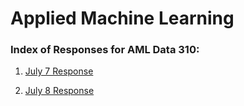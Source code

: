 # Applied Machine Learning
### Index of Responses for AML Data 310:


1. [July 7 Response](https://dpuri-wm.github.io/Machine-Learning/July-7-Response)

2. [July 8 Response](https://dpuri-wm.github.io/Machine-Learning/July-8-Response)
 
